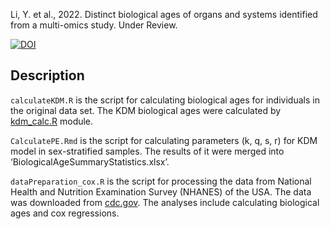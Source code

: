 Li, Y. et al., 2022. Distinct biological ages of organs and systems identified from a multi-omics study. Under Review.

[![DOI](https://zenodo.org/badge/453005426.svg)](https://zenodo.org/badge/latestdoi/453005426)

## Description
`calculateKDM.R` is the script for calculating biological ages for individuals in the original data set. The KDM biological ages were calculated by [kdm_calc.R][1] module. 

`CalculatePE.Rmd` is the script for calculating parameters (k, q, s, r) for KDM model in sex-stratified samples. The results of it were merged into ‘BiologicalAgeSummaryStatistics.xlsx’.

`dataPreparation_cox.R` is the script for processing the data from National Health and Nutrition Examination Survey (NHANES) of the USA. The data was downloaded from [cdc.gov][2]. The analyses include calculating biological ages and cox regressions.

[1]: <https://github.com/dayoonkwon/BioAge> "kdm_calc.R"
[2]: <https://wwwn.cdc.gov/nchs/nhanes/search/datapage.aspx?Component=Examination&CycleBeginYear=1999> "cdc.gov"
